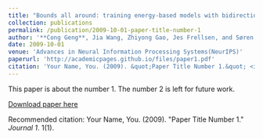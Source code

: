 ```yaml
---
title: "Bounds all around: training energy-based models with bidirectional bounds"
collection: publications
permalink: /publication/2009-10-01-paper-title-number-1
author: '**Cong Geng**, Jia Wang, Zhiyong Gao, Jes Frellsen, and Søren Hauberg'
date: 2009-10-01
venue: 'Advances in Neural Information Processing Systems(NeurIPS)'
paperurl: 'http://academicpages.github.io/files/paper1.pdf'
citation: 'Your Name, You. (2009). &quot;Paper Title Number 1.&quot; <i>Journal 1</i>. 1(1).'
---
```

This paper is about the number 1. The number 2 is left for future work.

[Download paper here](http://academicpages.github.io/files/paper1.pdf)

Recommended citation: Your Name, You. (2009). "Paper Title Number 1." <i>Journal 1</i>. 1(1).
